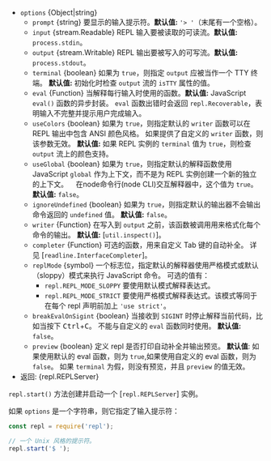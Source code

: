 <!-- YAML
added: v0.1.91
changes:
  - version: v13.4.0
    pr-url: https://github.com/nodejs/node/pull/30811
    description: The `preview` option is now available.
  - version: v12.0.0
    pr-url: https://github.com/nodejs/node/pull/26518
    description: The `terminal` option now follows the default description in
                 all cases and `useColors` checks `hasColors()` if available.
  - version: v10.0.0
    pr-url: https://github.com/nodejs/node/pull/19187
    description: The `REPL_MAGIC_MODE` `replMode` was removed.
  - version: v6.3.0
    pr-url: https://github.com/nodejs/node/pull/6635
    description: The `breakEvalOnSigint` option is supported now.
  - version: v5.8.0
    pr-url: https://github.com/nodejs/node/pull/5388
    description: The `options` parameter is optional now.
-->

* `options` {Object|string}
  * `prompt` {string} 要显示的输入提示符。**默认值:** `'> '`（末尾有一个空格）。
  * `input` {stream.Readable} REPL 输入要被读取的可读流。**默认值:** `process.stdin`。
  * `output` {stream.Writable} REPL 输出要被写入的可写流。**默认值:** `process.stdout`。
  * `terminal` {boolean} 如果为 `true`，则指定 `output` 应被当作一个 TTY 终端。
    **默认值:** 初始化时检查 `output` 流的 `isTTY` 属性的值。
  * `eval` {Function} 当解释每行输入时使用的函数。**默认值:** JavaScript `eval()` 函数的异步封装。
    `eval` 函数出错时会返回 `repl.Recoverable`，表明输入不完整并提示用户完成输入。
  * `useColors` {boolean} 如果为 `true`，则指定默认的 `writer` 函数可以在 REPL 输出中包含 ANSI 颜色风格。
    如果提供了自定义的 `writer` 函数，则该参数无效。
    **默认值:** 如果 REPL 实例的 `terminal` 值为 `true`，则检查 `output` 流上的颜色支持。
  * `useGlobal` {boolean} 如果为 `true`，则指定默认的解释函数使用 JavaScript `global` 作为上下文，而不是为 REPL 实例创建一个新的独立的上下文。
    在node命令行(node CLI)交互解释器中，这个值为 `true`。
    **默认值:** `false`。
  * `ignoreUndefined` {boolean} 如果为 `true`，则指定默认的输出器不会输出命令返回的 `undefined` 值。
     **默认值:** `false`。
  * `writer` {Function} 在写入到 `output` 之前，该函数被调用用来格式化每个命令的输出。
    **默认值:** [`util.inspect()`]。
  * `completer` {Function} 可选的函数，用来自定义 Tab 键的自动补全。
    详见 [`readline.InterfaceCompleter`]。
  * `replMode` {symbol} 一个标志位，指定默认的解释器使用严格模式或默认（sloppy）模式来执行 JavaScript 命令。
    可选的值有：
    * `repl.REPL_MODE_SLOPPY` 要使用默认模式解释表达式。
    * `repl.REPL_MODE_STRICT` 要使用严格模式解释表达式。该模式等同于在每个 repl 声明前加上 `'use strict'`。
  * `breakEvalOnSigint` {boolean} 当接收到 `SIGINT` 时停止解释当前代码，比如当按下 <kbd>Ctrl</kbd>+<kbd>C</kbd>。
    不能与自定义的 `eval` 函数同时使用。
    **默认值:** `false`。
  * `preview` {boolean} 定义 repl 是否打印自动补全并输出预览。
    **默认值**: 如果使用默认的 eval 函数，则为 `true`,如果使用自定义的 eval 函数，则为 `false`。 
    如果 `terminal` 为假，则没有预览，并且 `preview` 的值无效。
* 返回: {repl.REPLServer}

`repl.start()` 方法创建并启动一个 [`repl.REPLServer`] 实例。

如果 `options` 是一个字符串，则它指定了输入提示符：

```js
const repl = require('repl');

// 一个 Unix 风格的提示符。
repl.start('$ ');
```

